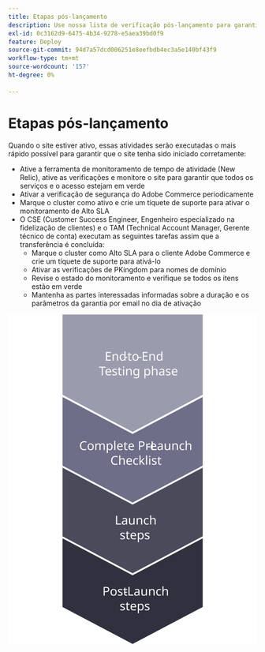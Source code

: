 ```yaml
---
title: Etapas pós-lançamento
description: Use nossa lista de verificação pós-lançamento para garantir uma implementação perfeita do site do Adobe Commerce.
exl-id: 0c3162d9-6475-4b34-9278-e5aea39bd0f9
feature: Deploy
source-git-commit: 94d7a57dcd006251e8eefbdb4ec3a5e140bf43f9
workflow-type: tm+mt
source-wordcount: '157'
ht-degree: 0%

---
```


# Etapas pós-lançamento

Quando o site estiver ativo, essas atividades serão executadas o mais rápido possível para garantir que o site tenha sido iniciado corretamente:

- Ative a ferramenta de monitoramento de tempo de atividade (New Relic), ative as verificações e monitore o site para garantir que todos os serviços e o acesso estejam em verde
- Ativar a verificação de segurança do Adobe Commerce periodicamente
- Marque o cluster como ativo e crie um tíquete de suporte para ativar o monitoramento de Alto SLA
- O CSE (Customer Success Engineer, Engenheiro especializado na fidelização de clientes) e o TAM (Technical Account Manager, Gerente técnico de conta) executam as seguintes tarefas assim que a transferência é concluída:
   - Marque o cluster como Alto SLA para o cliente Adobe Commerce e crie um tíquete de suporte para ativá-lo
   - Ativar as verificações de PKingdom para nomes de domínio
   - Revise o estado do monitoramento e verifique se todos os itens estão em verde
   - Mantenha as partes interessadas informadas sobre a duração e os parâmetros da garantia por email no dia de ativação

![Diagrama que mostra a fase 4 do processo de lançamento](../../assets/playbooks/launch-steps-4.svg)

